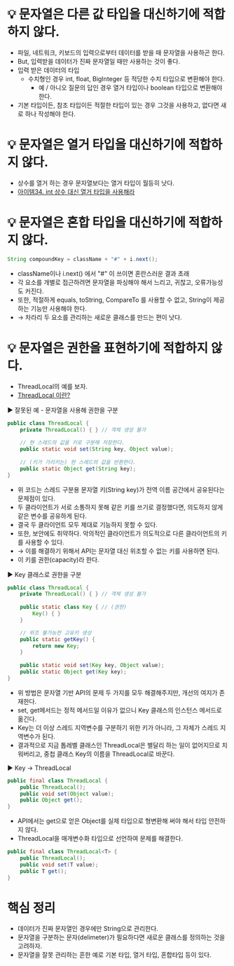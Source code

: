 # 💡 문자열은 다른 값 타입을 대신하기에 적합하지 않다.
- 파일, 네트워크, 키보드의 입력으로부터 데이터를 받을 때 문자열을 사용하곤 한다.
- But, 입력받을 데이터가 진짜 문자열일 때만 사용하는 것이 좋다.
- 입력 받은 데이터의 타입
  - 수치형인 경우 int, float, BigInteger 등 적당한 수치 타입으로 변환해야 한다.
	- 예 / 아니오 질문의 답인 경우 열거 타입이나 boolean 타입으로 변환해야 한다.
- 기본 타입이든, 참조 타입이든 적절한 타입이 있는 경우 그것을 사용하고, 없다면 새로 하나 작성해야 한다.

# 💡 문자열은 열거 타입을 대신하기에 적합하지 않다.
- 상수를 열거 하는 경우 문자열보다는 열거 타입이 월등히 낫다.
- [아이템34. int 상수 대신 열거 타입을 사용해라](https://github.com/shin-je-woo/effective-java-group-study/blob/main/src/chapter6/item34/%EC%95%84%EC%9D%B4%ED%85%9C%2034.%20int%20%EC%83%81%EC%88%98%20%EB%8C%80%EC%8B%A0%20%EC%97%B4%EA%B1%B0%20%ED%83%80%EC%9E%85%EC%9D%84%20%EC%82%AC%EC%9A%A9%ED%95%98%EB%9D%BC.md)

# 💡 문자열은 혼합 타입을 대신하기에 적합하지 않다.
```java
String compoundKey = className + "#" + i.next();
```
- className이나 i.next() 에서 "#" 이 쓰이면 혼란스러운 결과 초래
- 각 요소를 개별로 접근하려면 문자열을 파싱해야 해서 느리고, 귀찮고, 오류가능성도 커진다.
- 또한, 적절하게 equals, toString, CompareTo 를 사용할 수 없고, String이 제공하는 기능만 사용해야 한다.
- → 차라리 두 요소를 관리하는 새로운 클래스를 만드는 편이 낫다.
	
# 💡 문자열은 권한을 표현하기에 적합하지 않다.
- ThreadLocal의 예를 보자.
- [ThreadLocal 이란?](https://yeonbot.github.io/java/ThreadLocal/)

▶️ 잘못된 예 - 문자열을 사용해 권한을 구분
```java
public class ThreadLocal {
    private ThreadLocal() { } // 객체 생성 불가
    
    // 현 스레드의 값을 키로 구분해 저장한다.
    public static void set(String key, Object value);
    
    // (키가 가리키는) 현 스레드의 값을 반환한다.
    public static Object get(String key);
}
```
- 위 코드는 스레드 구분용 문자열 키(String key)가 전역 이름 공간에서 공유된다는 문제점이 있다.
- 두 클라이언트가 서로 소통하지 못해 같은 키를 쓰기로 결정했다면, 의도하지 않게 같은 변수를 공유하게 된다.
- 결국 두 클라이언트 모두 제대로 기능하지 못할 수 있다.
- 또한, 보안에도 취약하다. 악의적인 클라이언트가 의도적으로 다른 클라이언트의 키를 사용할 수 있다.
- → 이를 해결하기 위해서 API는 문자열 대신 위조할 수 없는 키를 사용하면 된다.
- 이 키를 권한(capacity)라 한다.

▶️ Key 클래스로 권한을 구분
```java
public class ThreadLocal {
    private ThreadLocal() { } // 객체 생성 불가
    
    public static class Key { // (권한)
        Key() { }
    }

    // 위조 불가능한 고유키 생성
    public static getKey() {
        return new Key;
    }
    
    public static void set(Key key, Object value);
    public static Object get(Key key);
}
```
- 위 방법은 문자열 기반 API의 문제 두 가지를 모두 해결해주지만, 개선의 여지가 존재한다.
- set, get메서드는 정적 메서드일 이유가 없으니 Key 클래스의 인스턴스 메서드로 옮긴다.
- Key는 더 이상 스레드 지역변수를 구분하기 위한 키가 아니라, 그 자체가 스레드 지역변수가 된다.
- 결과적으로 지금 톱레벨 클래스인 ThreadLocal은 별달리 하는 일이 없어지므로 치워버리고, 중첩 클래스 Key의 이름을 ThreadLocal로 바꾼다.

▶️ Key -> ThreadLocal
```java
public final class ThreadLocal {
    public ThreadLocal();
    public void set(Object value);
    public Object get();
}
```
- API에서는 get으로 얻은 Object를 실제 타입으로 형변환해 써야 해서 타입 안전하지 않다.
- ThreadLocal을 매개변수화 타입으로 선언하여 문제를 해결한다.

```java
public final class ThreadLocal<T> {
    public ThreadLocal();
    public void set(T value);
    public T get();
}
```

# 핵심 정리
- 데이터가 진짜 문자열인 경우에만 String으로 관리한다.
- 문자열을 구분하는 문자(delimeter)가 필요하다면 새로운 클래스를 정의하는 것을 고려하자.
- 문자열을 잘못 관리하는 흔한 예로 기본 타입, 열거 타입, 혼합타입 등이 있다.
